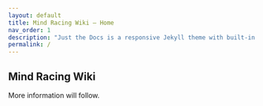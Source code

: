 ```yaml
---
layout: default
title: Mind Racing Wiki – Home
nav_order: 1
description: "Just the Docs is a responsive Jekyll theme with built-in search that is easily customizable and hosted on GitHub Pages."
permalink: /
---
```


## Mind Racing Wiki

More information will follow.
